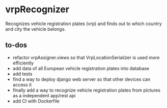 # vrpRecognizer

Recognizes vehicle registration plates (vrp) and finds out to which country and city 
the vehicle belongs.

## to-dos
- refactor vrpAssigner.views so that VrpLocationSerializer is used more efficiently
- add data of all European vehicle registration plates into database
- add tests
- find a way to deploy django web server so that other devices can access it
- finally add a way to recognize vehicle registration plates from  pictures as a independent app/rest api
- add CI with Dockerfile
